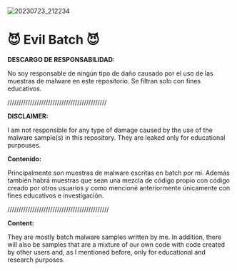 ![20230723_212234](https://github.com/5kidRo0t/Evil_Batch/assets/137389975/473a7e4a-a584-43ba-a6c3-3288ec4391e3)

# 😈 Evil Batch 😈

**DESCARGO DE RESPONSABILIDAD:** 

No soy responsable de ningún tipo de daño causado por el uso de las muestras de malware en este repositorio. Se filtran solo con fines educativos.

////////////////////////////////////////////

**DISCLAIMER:** 

I am not responsible for any type of damage caused by the use of the malware sample(s) in this repository. They are leaked only for educational purpouses.

**Contenido:**

Principalmente son muestras de malware escritas en batch por mi. Además también habrá muestras que sean una mezcla de código propio con código creado por otros usuarios y como mencioné anteriormente únicamente con fines educativos e investigación.

/////////////////////////////////////////////

**Content:**

They are mostly batch malware samples written by me.  In addition, there will also be samples that are a mixture of our own code with code created by other users and, as I mentioned before, only for educational and research purposes.